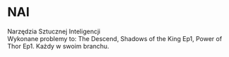 # NAI
Narzędzia Sztucznej Inteligencji<br>
Wykonane problemy to: The Descend, Shadows of the King Ep1, Power of Thor Ep1. Każdy w swoim branchu.

